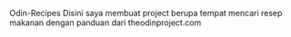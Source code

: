 Odin-Recipes
Disini saya membuat project berupa tempat mencari resep makanan dengan panduan dari theodinproject.com
